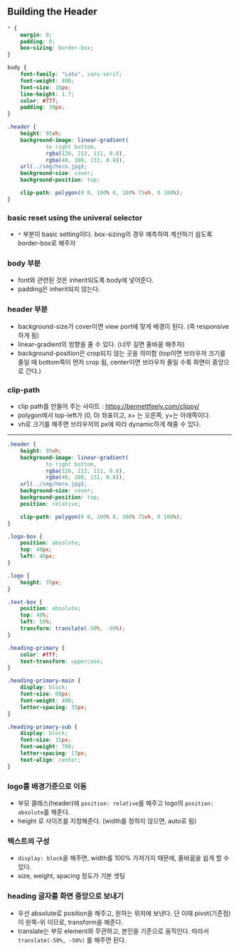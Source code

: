 ## Building the Header
```css
* {
    margin: 0;
    padding: 0;
    box-sizing: border-box;
}

body {
    font-family: "Lato", sans-serif;
    font-weight: 400;
    font-size: 16px;
    line-height: 1.7;
    color: #777;
    padding: 30px;
}

.header {
    height: 95vh;
    background-image: linear-gradient(
            to right bottom,
            rgba(126, 213, 111, 0.8),
            rgba(40, 180, 131, 0.8)),
    url(../img/hero.jpg);
    background-size: cover;
    background-position: top;

    clip-path: polygon(0 0, 100% 0, 100% 75vh, 0 100%);
}
```
### basic reset using the univeral selector
- `*` 부분이 basic setting이다. box-sizing의 경우 예측하여 계산하기 쉽도록 border-box로 해주자

### body 부분
- font와 관련된 것은 inherit되도록 body에 넣어준다.
- padding은 inherit되지 않는다.

### header 부분
- background-size가 cover이면 view port에 맞게 배경이 된다. (즉 responsive 하게 됨)
- linear-gradient의 방향을 줄 수 있다. (너무 길면 줄바꿈 해주자)
- background-position은 crop되지 않는 곳을 의미함 (top이면 브라우저 크기를 줄일 때 bottom쪽이 먼저 crop 됨, center이면 브라우저 줄일 수록 화면이 중앙으로 간다.)

### clip-path
- clip path를 만들어 주는 사이트 : https://bennettfeely.com/clippy/
- polygon에서 top-left가 (0, 0) 좌표이고, x+ 는 오른쪽, y+는 아래쪽이다.
- vh로 크기를 해주면 브라우저의 px에 따라 dynamic하게 해줄 수 있다.
---
```css
.header {
    height: 95vh;
    background-image: linear-gradient(
            to right bottom,
            rgba(126, 213, 111, 0.8),
            rgba(40, 180, 131, 0.8)),
    url(../img/hero.jpg);
    background-size: cover;
    background-position: top;
    position: relative;

    clip-path: polygon(0 0, 100% 0, 100% 75vh, 0 100%);
}

.logo-box {
    position: absolute;
    top: 40px;
    left: 40px;
}

.logo {
    height: 35px;
}

.text-box {
    position: absolute;
    top: 40%;
    left: 50%;
    transform: translate(-50%, -50%);
}

.heading-primary {
    color: #fff;
    text-transform: uppercase;
}

.heading-primary-main {
    display: block;
    font-size: 60px;
    font-weight: 400;
    letter-spacing: 35px;
}

.heading-primary-sub {
    display: block;
    font-size: 15px;
    font-weight: 700;
    letter-spacing: 17px;
    text-align: center;
}
```
### logo를 배경기준으로 이동
- 부모 클래스(header)에 `position: relative`를 해주고 logo의 `position: absolute`를 해준다.
- height 로 사이즈를 지정해준다. (width를 정하지 않으면, auto로 됨)

### 텍스트의 구성
- `display: block`을 해주면, width를 100% 가져가지 때문에, 줄바꿈을 쉽게 할 수 있다.
- size, weight, spacing 정도가 기본 셋팅

### heading 글자를 화면 중앙으로 보내기
- 우선 absolute로 position을 해주고, 원하는 위치에 보낸다. 단 이때 pivot(기준점)이 왼쪽-위 이므로, transform을 해준다.
- translate는 부모 element와 무관하고, 본인을 기준으로 움직인다. 따라서 `translate(-50%, -50%)` 를 해주면 된다.

